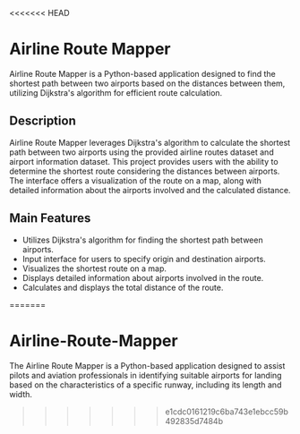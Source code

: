 <<<<<<< HEAD
# Airline Route Mapper

Airline Route Mapper is a Python-based application designed to find the shortest path between two airports based on the distances between them, utilizing Dijkstra's algorithm for efficient route calculation.

## Description

Airline Route Mapper leverages Dijkstra's algorithm to calculate the shortest path between two airports using the provided airline routes dataset and airport information dataset. This project provides users with the ability to determine the shortest route considering the distances between airports. The interface offers a visualization of the route on a map, along with detailed information about the airports involved and the calculated distance.

## Main Features

- Utilizes Dijkstra's algorithm for finding the shortest path between airports.
- Input interface for users to specify origin and destination airports.
- Visualizes the shortest route on a map.
- Displays detailed information about airports involved in the route.
- Calculates and displays the total distance of the route.


=======
# Airline-Route-Mapper

The Airline Route Mapper is a Python-based application designed to assist pilots and aviation professionals in identifying suitable airports for landing based on the characteristics of a specific runway, including its length and width. 
>>>>>>> e1cdc0161219c6ba743e1ebcc59b492835d7484b
